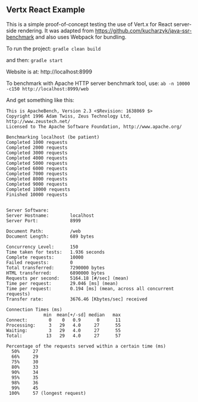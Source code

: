 ## Vertx React Example

This is a simple proof-of-concept testing the use of Vert.x for React server-side rendering. It was adapted from
https://github.com/kucharzyk/java-ssr-benchmark and also uses Webpack for bundling.

To run the project:
`gradle clean build`

and then:
`gradle start`

Website is at: http://localhost:8999

To benchmark with Apache HTTP server benchmark tool, use:
`ab -n 10000 -c150 http://localhost:8999/web`

And get something like this:

```
This is ApacheBench, Version 2.3 <$Revision: 1638069 $>
Copyright 1996 Adam Twiss, Zeus Technology Ltd, http://www.zeustech.net/
Licensed to The Apache Software Foundation, http://www.apache.org/

Benchmarking localhost (be patient)
Completed 1000 requests
Completed 2000 requests
Completed 3000 requests
Completed 4000 requests
Completed 5000 requests
Completed 6000 requests
Completed 7000 requests
Completed 8000 requests
Completed 9000 requests
Completed 10000 requests
Finished 10000 requests


Server Software:
Server Hostname:        localhost
Server Port:            8999

Document Path:          /web
Document Length:        689 bytes

Concurrency Level:      150
Time taken for tests:   1.936 seconds
Complete requests:      10000
Failed requests:        0
Total transferred:      7290000 bytes
HTML transferred:       6890000 bytes
Requests per second:    5164.18 [#/sec] (mean)
Time per request:       29.046 [ms] (mean)
Time per request:       0.194 [ms] (mean, across all concurrent requests)
Transfer rate:          3676.46 [Kbytes/sec] received

Connection Times (ms)
              min  mean[+/-sd] median   max
Connect:        0    0   0.9      0      11
Processing:     3   29   4.0     27      55
Waiting:        3   29   4.0     27      55
Total:         13   29   4.0     27      57

Percentage of the requests served within a certain time (ms)
  50%     27
  66%     29
  75%     30
  80%     33
  90%     34
  95%     35
  98%     36
  99%     45
 100%     57 (longest request)

```